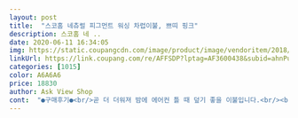 ```yaml
---
layout: post 
title:  "스코홈 네츄럴 피그먼트 워싱 차렵이불, 쁘띠 핑크" 
description: 스코홈 네 ..
date: 2020-06-11 16:34:05 
img: https://static.coupangcdn.com/image/product/image/vendoritem/2018/10/24/3599568465/b191a042-65b1-4ac4-92a5-f49b2f091e90.jpg 
linkUrl: https://link.coupang.com/re/AFFSDP?lptag=AF3600438&subid=ahnPublicAsk&pageKey=73117784&itemId=243687485&vendorItemId=3599568465&traceid=V0-113-0bc0912af4de8a47 
categories: [1015] 
color: A6A6A6 
price: 18830 
author: Ask View Shop 
cont:  "●구매후기●<br/>곧 더 더워져 밤에 에어컨 틀 때 덮기 좋을 이불입니다.<br/><br/>까슬까슬 이불 싫어하는 분들 낮잠 잠간씩 잘때 덮는 용도로 사용하시면 될것 같아요.<br/><br/>깔끔하고 예쁩니다.<br/><br/>너무 얇지 않은 여름이불 검색하다가 구입하게 되었어요.<br/><br/>다른색있음 또사고싶어요<br/>덮었을때 몸에 기분좋게 붙어서 좋아요<br/>덮을려고 구입했어요.<br/><br/>두깨도 무게도 무늬도 맘에들어요<br/>딱 1인용<br/>박음질 괜찮아 보이고 두껍지 않으면서도 안에 솜이 얇게 들어있어 푹신하고 부드럽습니다.<br/><br/>보통의 차렵이불을 생각하시면 안된답니다`<br/>부들부들 느낌도 좋고요<br/>블루랑 핑크샀는데<br/>세탁기돌려도 뭉치지 않아요<br/>실제보단 화면이 더 예쁘답니다.<br/> 제가 보기엔요.<br/><br/>안에 얇게 솜이 들었는데<br/>여러색 나오면 좋겠네요<br/>여름에도 두께감 있는 이불을 원하는지라 이 이불은 거실에서 에어컨 틀고 쇼파에 앉거나 누워있을때<br/>요즘 날씨에 밤에 덮기 좋을 것 같아요.<br/><br/>저는 까끌까끌한 이불을 싫어하는데 흐물흐물 한다고 해야하나?촉감은 보들보들 찮은 편이에요.<br/> .<br/><br/>저랑 남편은 한 여름에도 두께감 있는 차렵이불을 덮고자요.<br/>이상하죠? 엄마.<br/>아빠를 닮아서인지 우리집 남매도<br/>저희 가족처럼 여름에 거실에서 사용하시거나<br/>차렵이불이라고 되어있지만 아주아주 얇은 차렵이불 입니다.<br/><br/>테두리에 레이스는 제 취향이라서 요건 맘에 듭니다.<br/><br/>화면에 동그랗게 말아놓은 이불을 잘 살펴보면 이불의 두께를 알수 있을거에요.<br/><br/>" 
---
```

